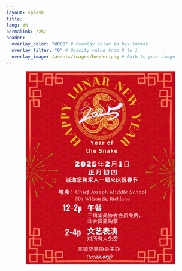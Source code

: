 ```yaml
---
layout: splash
title:
lang: zh
permalink: /zh/
header:
  overlay_color: "#000" # Overlay color in hex format
  overlay_filter: "0" # Opacity value from 0 to 1
  overlay_image: /assets/images/header.png # Path to your image
---
```


<img src="/assets/images/events/2025_SF_zh.JPG" alt="Centered Image" style="display: block; margin: 0 auto;" width="400">


